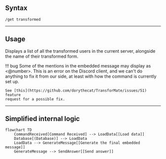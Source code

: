## Syntax
`/get transformed`

---

## Usage
Displays a list of all the transformed users in the current server, alongside the name
of their transformed form.

!!! bug
    Some of the mentions in the embedded message may display as <@number>.
    This is an error on the Discord client, and we can't do anything to fix
    it from our side, at least with how the command is currently set up.

    See [this](https://github.com/dorythecat/TransforMate/issues/51) feature
    request for a possible fix.

---

## Simplified internal logic
```mermaid
flowchart TD
    CommandReceived[Command Received] --> LoadData[[Load data]]
    Database[(Database)] --> LoadData
    LoadData --> GenerateMessage[[Generate the final embedded message]]
    GenerateMessage --> SendAnswer[[Send answer]]
```